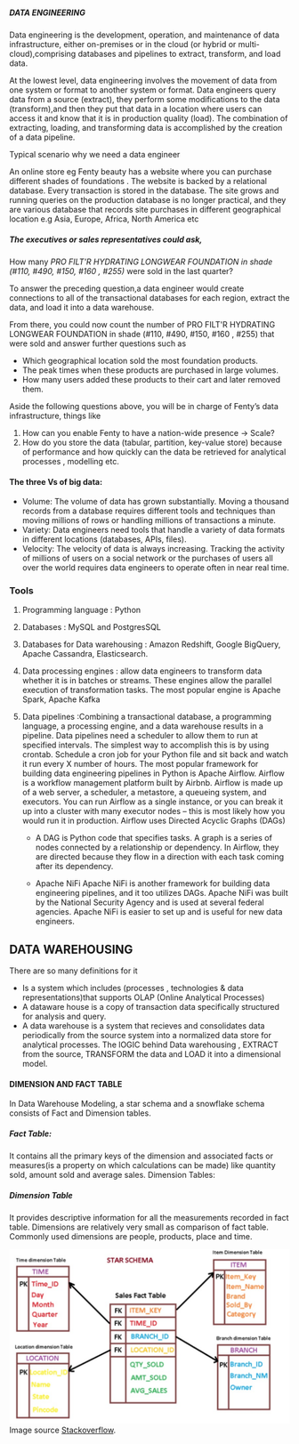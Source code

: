 ##### DATA ENGINEERING

Data engineering is the development, operation, and maintenance of data infrastructure, either on-premises or in the   cloud (or hybrid or multi-cloud),comprising databases and pipelines to extract, transform, and load data.

At the lowest level, data engineering involves the movement of data from one system or
format to another system or format. 
Data engineers query data from a source (extract), they perform some modifications to the data (transform),and then they put that data in a location where users can access it and know that it is in production quality (load). 
The combination of extracting, loading, and transforming data is accomplished by the creation of a data pipeline.

Typical scenario why we need a data engineer

An online store eg Fenty beauty  has a website where you can purchase different shades of foundations . The
website is backed by a relational database. Every transaction is stored in the database. 
The site grows and running queries on the production database is no longer practical, and they are various database that records site purchases in different geographical location e.g Asia, Europe, Africa, North America etc

##### The executives or sales representatives could ask,

How many *PRO FILT'R HYDRATING LONGWEAR FOUNDATION in shade (#110, #490, #150, #160 , #255)* were sold in  the last quarter?


To answer the preceding question,a data engineer would create connections to all of the transactional databases for each region, extract the data, and load it into a data warehouse. 

From there, you could now count the number of PRO FILT'R HYDRATING LONGWEAR FOUNDATION in shade (#110, #490, #150, #160 , #255) that were sold and answer further questions such as
- Which geographical location sold the most foundation products.
- The peak times when these products are purchased in large volumes.
- How many users added these products to their cart and later removed them.

Aside the following questions above, you will be in charge of Fenty’s data infrastructure, things like
1. How can you enable Fenty to have a nation-wide presence → Scale?
2. How do you store the data (tabular, partition, key-value store) because of performance and how quickly can the data be retrieved for analytical processes , modelling etc.



#### The three Vs of big data:
- Volume: The volume of data has grown substantially. Moving a thousand records from a database requires different tools and techniques than moving millions of rows or handling millions of transactions a minute.
- Variety: Data engineers need tools that handle a variety of data formats in different locations (databases, APIs, files).
- Velocity: The velocity of data is always increasing. Tracking the activity of millions of users on a social network or the purchases of users all over the world requires data engineers to operate often in near real time.


### Tools
1. Programming language : Python
2. Databases : MySQL and PostgresSQL
3. Databases for Data warehousing :   Amazon Redshift, Google BigQuery, Apache Cassandra,  Elasticsearch.
4. Data processing engines : allow data engineers to transform data whether it is in batches or streams. These engines allow the parallel execution of transformation tasks. The most popular engine is Apache Spark, Apache Kafka
5. Data pipelines :Combining a transactional database, a programming language, a processing engine, and a data warehouse results in a pipeline. 
Data pipelines need a scheduler to allow them to run at specified intervals. The simplest way to
accomplish this is by using crontab. Schedule a cron job for your Python file and sit back
and watch it run every X number of hours.
The most popular framework for building data engineering pipelines in Python is Apache
Airflow. Airflow is a workflow management platform built by Airbnb. Airflow is made
up of a web server, a scheduler, a metastore, a queueing system, and executors. You can
run Airflow as a single instance, or you can break it up into a cluster with many executor
nodes – this is most likely how you would run it in production. Airflow uses Directed Acyclic Graphs (DAGs)

    - A DAG is Python code that specifies tasks. A graph is a series of nodes connected by a
    relationship or dependency. In Airflow, they are directed because they flow in a direction
    with each task coming after its dependency.

    - Apache NiFi
    Apache NiFi is another framework for building data engineering pipelines, and it too
    utilizes DAGs. Apache NiFi was built by the National Security Agency and is used
    at several federal agencies. Apache NiFi is easier to set up and is useful for new data
    engineers. 



## DATA WAREHOUSING
There are so many definitions for it
- Is a system which includes (processes , technologies & data representations)that supports OLAP (Online Analytical Processes) 
- A dataware house is a copy of transaction data specifically structured for analysis and query.
- A data warehouse is a system that recieves and consolidates data periodically from the source system into a normalized data store for analytical processes.
The lOGIC behind Data warehousing , EXTRACT from the source, TRANSFORM the data and LOAD it into a dimensional model.

#### DIMENSION AND FACT TABLE
In Data Warehouse Modeling, a star schema and a snowflake schema consists of Fact and Dimension tables.

##### Fact Table:

It contains all the primary keys of the dimension and associated facts or measures(is a property on which calculations can be made) like quantity sold, amount sold and average sales.
Dimension Tables:

##### Dimension Table
It provides descriptive information for all the measurements recorded in fact table.
Dimensions are relatively very small as comparison of fact table.
Commonly used dimensions are people, products, place and time.

![Dimension and Fact Table!](/images/dimension_facts.png "Dimension and Fact Table")
Image source [Stackoverflow](https://stackoverflow.com/questions/20036905/difference-between-fact-table-and-dimension-table).